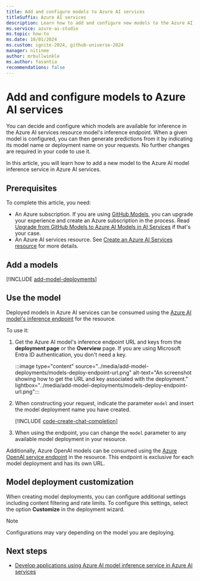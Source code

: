 ```yaml
---
title: Add and configure models to Azure AI services
titleSuffix: Azure AI services
description: Learn how to add and configure new models to the Azure AI model's inference endpoint in Azure AI services.
ms.service: azure-ai-studio
ms.topic: how-to
ms.date: 10/01/2024
ms.custom: ignite-2024, github-universe-2024
manager: nitinme
author: mrbullwinkle
ms.author: fasantia 
recommendations: false
---
```


# Add and configure models to Azure AI services

You can decide and configure which models are available for inference in the Azure AI services resource model's inference endpoint. When a given model is configured, you can then generate predictions from it by indicating its model name or deployment name on your requests. No further changes are required in your code to use it.

In this article, you will learn how to add a new model to the Azure AI model inference service in Azure AI services.

## Prerequisites

To complete this article, you need:

* An Azure subscription. If you are using [GitHub Models](https://docs.github.com/en/github-models/), you can upgrade your experience and create an Azure subscription in the process. Read [Upgrade from GitHub Models to Azure AI Models in AI Services](quickstart-github-models.md) if that's your case.
* An Azure AI services resource. See [Create an Azure AI Services resource](../../multi-service-resource.md??context=/azure/ai-services/model-inference/context/context) for more details.


## Add a models

[!INCLUDE [add-model-deployments](../includes/add-model-deployments.md)]

## Use the model

Deployed models in Azure AI services can be consumed using the [Azure AI model's inference endpoint](../concepts/endpoints.md) for the resource.

To use it:

1. Get the Azure AI model's inference endpoint URL and keys from the **deployment page** or the **Overview** page. If you are using Microsoft Entra ID authentication, you don't need a key.

    :::image type="content" source="../media/add-model-deployments/models-deploy-endpoint-url.png" alt-text="An screenshot showing how to get the URL and key associated with the deployment." lightbox="../media/add-model-deployments/models-deploy-endpoint-url.png":::

2. When constructing your request, indicate the parameter `model` and insert the model deployment name you have created.

    [!INCLUDE [code-create-chat-completion](../includes/code-create-chat-completion.md)]

3. When using the endpoint, you can change the `model` parameter to any available model deployment in your resource.

Additionally, Azure OpenAI models can be consumed using the [Azure OpenAI service endpoint](../../openai/supported-languages.md) in the resource. This endpoint is exclusive for each model deployment and has its own URL.

## Model deployment customization

When creating model deployments, you can configure additional settings including content filtering and rate limits. To configure this settings, select the option **Customize** in the deployment wizard.

> [!NOTE]
> Configurations may vary depending on the model you are deploying.

## Next steps

* [Develop applications using Azure AI model inference service in Azure AI services](../supported-languages.md)